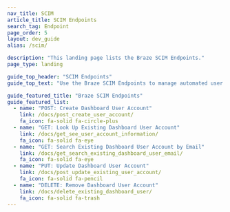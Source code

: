 ```yaml
---
nav_title: SCIM
article_title: SCIM Endpoints
search_tag: Endpoint
page_order: 5
layout: dev_guide
alias: /scim/

description: "This landing page lists the Braze SCIM Endpoints."
page_type: landing

guide_top_header: "SCIM Endpoints"
guide_top_text: "Use the Braze SCIM Endpoints to manage automated user provisioning."

guide_featured_title: "Braze SCIM Endpoints"
guide_featured_list:
  - name: "POST: Create Dashboard User Account"
    link: /docs/post_create_user_account/
    fa_icon: fa-solid fa-circle-plus
  - name: "GET: Look Up Existing Dashboard User Account"
    link: /docs/get_see_user_account_information/
    fa_icon: fa-solid fa-eye
  - name: "GET: Search Existing Dashboard User Account by Email"
    link: /docs/get_search_existing_dashboard_user_email/
    fa_icon: fa-solid fa-eye
  - name: "PUT: Update Dashboard User Account"
    link: /docs/post_update_existing_user_account/
    fa_icon: fa-solid fa-pencil
  - name: "DELETE: Remove Dashboard User Account"
    link: /docs/delete_existing_dashboard_user/
    fa_icon: fa-solid fa-trash
---
```


